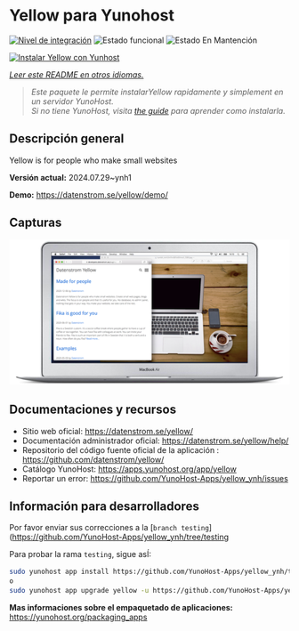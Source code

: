 <!--
Este archivo README esta generado automaticamente<https://github.com/YunoHost/apps/tree/master/tools/readme_generator>
No se debe editar a mano.
-->

# Yellow para Yunohost

[![Nivel de integración](https://dash.yunohost.org/integration/yellow.svg)](https://ci-apps.yunohost.org/ci/apps/yellow/) ![Estado funcional](https://ci-apps.yunohost.org/ci/badges/yellow.status.svg) ![Estado En Mantención](https://ci-apps.yunohost.org/ci/badges/yellow.maintain.svg)

[![Instalar Yellow con Yunhost](https://install-app.yunohost.org/install-with-yunohost.svg)](https://install-app.yunohost.org/?app=yellow)

*[Leer este README en otros idiomas.](./ALL_README.md)*

> *Este paquete le permite instalarYellow rapidamente y simplement en un servidor YunoHost.*  
> *Si no tiene YunoHost, visita [the guide](https://yunohost.org/install) para aprender como instalarla.*

## Descripción general

Yellow is for people who make small websites

**Versión actual:** 2024.07.29~ynh1

**Demo:** <https://datenstrom.se/yellow/demo/>

## Capturas

![Captura de Yellow](./doc/screenshots/datenstrom-yellow-en.png)

## Documentaciones y recursos

- Sitio web oficial: <https://datenstrom.se/yellow/>
- Documentación administrador oficial: <https://datenstrom.se/yellow/help/>
- Repositorio del código fuente oficial de la aplicación : <https://github.com/datenstrom/yellow/>
- Catálogo YunoHost: <https://apps.yunohost.org/app/yellow>
- Reportar un error: <https://github.com/YunoHost-Apps/yellow_ynh/issues>

## Información para desarrolladores

Por favor enviar sus correcciones a la [`branch testing`](https://github.com/YunoHost-Apps/yellow_ynh/tree/testing

Para probar la rama `testing`, sigue asÍ:

```bash
sudo yunohost app install https://github.com/YunoHost-Apps/yellow_ynh/tree/testing --debug
o
sudo yunohost app upgrade yellow -u https://github.com/YunoHost-Apps/yellow_ynh/tree/testing --debug
```

**Mas informaciones sobre el empaquetado de aplicaciones:** <https://yunohost.org/packaging_apps>
